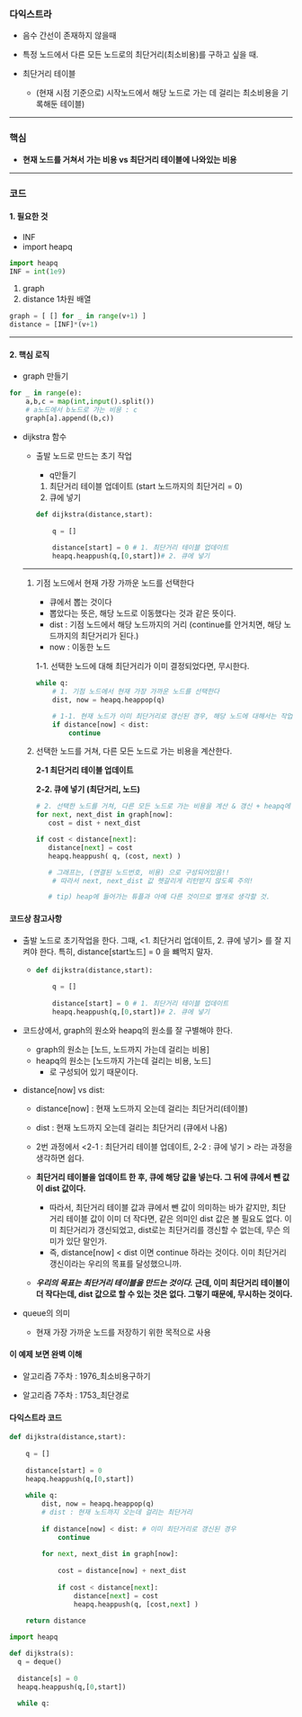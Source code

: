 ### 다익스트라

- 음수 간선이 존재하지 않을때
- 특정 노드에서 다른 모든 노드로의 최단거리(최소비용)를 구하고 싶을 때.



- 최단거리 테이블 
  - (현재 시점 기준으로) 시작노드에서 해당 노드로 가는 데 걸리는 최소비용을 기록해둔 테이블)

---

### 핵심

- **현재 노드를 거쳐서 가는 비용 vs 최단거리 테이블에 나와있는 비용**


---

### 코드

#### 1. 필요한 것

- INF
- import heapq

```python
import heapq
INF = int(1e9)
```



1. graph
2. distance 1차원 배열

```python
graph = [ [] for _ in range(v+1) ]
distance = [INF]*(v+1)
```

---

#### 2. 핵심 로직

- graph 만들기

```python
for _ in range(e):
    a,b,c = map(int,input().split())
    # a노드에서 b노드로 가는 비용 : c
    graph[a].append((b,c))
```

- dijkstra 함수

  - 출발 노드로 만드는 초기 작업

    - q만들기

    1. 최단거리 테이블 업데이트 (start 노드까지의 최단거리 = 0)
    2. 큐에 넣기 

    ```python
    def dijkstra(distance,start):
        
        q = []
        
        distance[start] = 0 # 1. 최단거리 테이블 업데이트
        heapq.heappush(q,[0,start])# 2. 큐에 넣기
    ```

    

  ---

  1. 기점 노드에서 현재 가장 가까운 노드를 선택한다

     - 큐에서 뽑는 것이다
     - 뽑았다는 뜻은, 해당 노드로 이동했다는 것과 같은 뜻이다.
     - dist : 기점 노드에서 해당 노드까지의 거리 (continue를 안거치면, 해당 노드까지의 최단거리가 된다.)
     - now : 이동한 노드

     1-1. 선택한 노드에 대해 최단거리가 이미 결정되었다면, 무시한다.

     ```python
     while q:
         # 1. 기점 노드에서 현재 가장 가까운 노드를 선택한다
         dist, now = heapq.heappop(q)
     
         # 1-1. 현재 노드가 이미 최단거리로 갱신된 경우, 해당 노드에 대해서는 작업하지 않는다.
         if distance[now] < dist:
             continue
     ```

     

  2. 선택한 노드를 거쳐, 다른 모든 노드로 가는 비용을 계산한다. 

     **2-1 최단거리 테이블 업데이트**

     **2-2. 큐에 넣기 (최단거리, 노드)**

     ```python
     # 2. 선택한 노드를 거쳐, 다른 모든 노드로 가는 비용을 계산 & 갱신 + heapq에 푸시
     for next, next_dist in graph[now]:
     	cost = dist + next_dist
     
     if cost < distance[next]:
     	distance[next] = cost
     	heapq.heappush( q, (cost, next) )
     
     	# 그래프는, (연결된 노드번호, 비용) 으로 구성되어있음!!
         # 따라서 next, next_dist 값 헷갈리게 리턴받지 않도록 주의!
     
     	# tip) heap에 들어가는 튜플과 아예 다른 것이므로 별개로 생각할 것.
     ```

     

#### 코드상 참고사항

- 출발 노드로 초기작업을 한다. 그때, <1. 최단거리 업데이트, 2. 큐에 넣기> 를 잘 지켜야 한다. 특히, distance[start노드] = 0 을 뺴먹지 말자. 

  - ```python
    def dijkstra(distance,start):
        
        q = []
        
        distance[start] = 0 # 1. 최단거리 테이블 업데이트
        heapq.heappush(q,[0,start])# 2. 큐에 넣기
    ```

- 코드상에서, graph의 원소와 heapq의 원소를 잘 구별해야 한다.

  - graph의 원소는 [노드, 노드까지 가는데 걸리는 비용]
  - heapq의 원소는 [노드까지 가는데 걸리는 비용, 노드]
    - 로 구성되어 있기 때문이다.

  

- distance[now] vs dist:

  - distance[now] : 현재 노드까지 오는데 걸리는 최단거리(테이블)

  - dist : 현재 노드까지 오는데 걸리는 최단거리 (큐에서 나옴)

  - 2번 과정에서 <2-1 : 최단거리 테이블 업데이트, 2-2 : 큐에 넣기 > 라는 과정을 생각하면 쉽다.

  - **최단거리 테이블을 업데이트 한 후, 큐에 해당 값을 넣는다. 그 뒤에 큐에서 뺀 값이 dist 값이다.** 

    - 따라서, 최단거리 테이블 값과 큐에서 뺀 값이 의미하는 바가 같지만, 최단거리 테이블 값이 이미 더 작다면, 같은 의미인 dist 값은 볼 필요도 없다. 이미 최단거리가 갱신되었고, dist로는 최단거리를 갱신할 수 없는데, 무슨 의미가 있단 말인가.
    - 즉, distance[now] < dist 이면 continue 하라는 것이다. 이미 최단거리 갱신이라는 우리의 목표를 달성했으니까.

  - ***우리의 목표는 최단거리 테이블을 만드는 것이다.* 근데, 이미 최단거리 테이블이 더 작다는데, dist 값으로 할 수 있는 것은 없다. 그렇기 때문에, 무시하는 것이다.**

    

- queue의 의미

  - 현재 가장 가까운 노드를 저장하기 위한 목적으로 사용

  

#### 이 예제 보면 완벽 이해

- 알고리즘 7주차 : 1976_최소비용구하기

- 알고리즘 7주차 : 1753_최단경로



#### 다익스트라 코드

```python
def dijkstra(distance,start):
    
    q = []
    
    distance[start] = 0
    heapq.heappush(q,[0,start])
    
    while q:
        dist, now = heapq.heappop(q)
        # dist : 현재 노드까지 오는데 걸리는 최단거리
        
        if distance[now] < dist: # 이미 최단거리로 갱신된 경우
            continue
        
        for next, next_dist in graph[now]:
            
            cost = distance[now] + next_dist
            
            if cost < distance[next]:
                distance[next] = cost
                heapq.heappush(q, [cost,next] )
    
    return distance
```



```python
import heapq

def dijkstra(s):
  q = deque()
  
  distance[s] = 0
  heapq.heappush(q,[0,start])
  
  while q:
    
    
    
  
```
